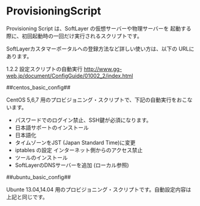 ProvisioningScript
==================

Provisioning Script は、SoftLayer の仮想サーバーや物理サーバーを
起動する際に、初回起動時の一回だけ実行されるスクリプトです。

SoftLayerカスタマーポータルへの登録方法など詳しい使い方は、以下の
URLにあります。

1.2.2 設定スクリプトの自動実行
http://www.gg-web.jp/document/ConfigGuide/01002_2/index.html


##centos_basic_config##

CentOS 5,6,7 用のプロビジョニング・スクリプトで、下記の自動実行をおこないます。
* パスワードでのログイン禁止、SSH鍵が必須になります。
* 日本語サポートのインストール
* 日本語化
* タイムゾーンをJST (Japan Standard Time)に変更
* iptables の設定 インターネット側からのアクセス禁止
* ツールのインストール
* SoftLayerのDNSサーバーを追加 (ローカル参照)

##ubuntu_basic_config##

Ubunte 13.04,14.04 用のプロビジョニング・スクリプトです。自動設定内容は上記と同じです。


